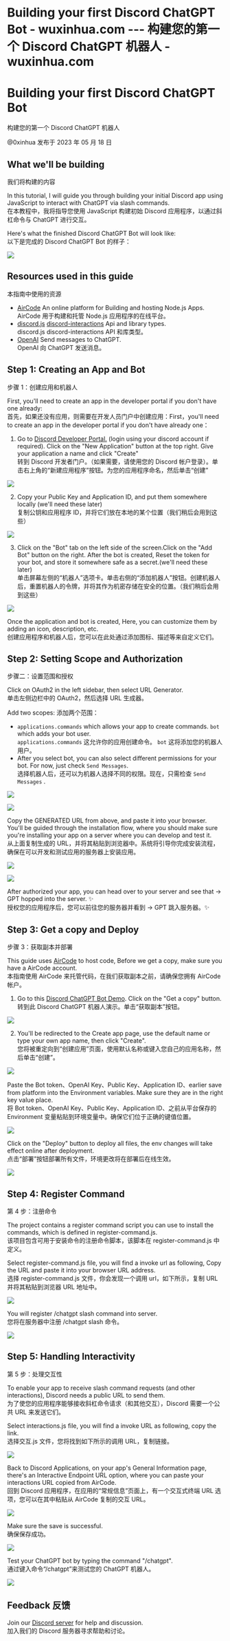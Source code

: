 

# Building your first Discord ChatGPT Bot - wuxinhua.com --- 构建您的第一个 Discord ChatGPT 机器人 - wuxinhua.com

# Building your first Discord ChatGPT Bot  
构建您的第一个 Discord ChatGPT 机器人

@0xinhua 发布于 2023 年 05 月 18 日

## What we'll be building  
我们将构建的内容

In this tutorial, I will guide you through building your initial Discord app using JavaScript to interact with ChatGPT via slash commands.  
在本教程中，我将指导您使用 JavaScript 构建初始 Discord 应用程序，以通过斜杠命令与 ChatGPT 进行交互。

Here's what the finished Discord ChatGPT Bot will look like:  
以下是完成的 Discord ChatGPT Bot 的样子：

![](assets/1698903346-9a0804ab5adae8b44849f02c870566b8.gif)

## Resources used in this guide  
本指南中使用的资源

-   [AirCode](https://aircode.io/) An online platform for Building and hosting Node.js Apps.  
    AirCode 用于构建和托管 Node.js 应用程序的在线平台。
-   [discord.js](https://discord.js.org/) [discord-interactions](https://github.com/discord/discord-interactions-js) Api and library types.  
    discord.js discord-interactions API 和库类型。
-   [OpenAI](https://www.npmjs.com/package/openai) Send messages to ChatGPT.  
    OpenAI 向 ChatGPT 发送消息。

## Step 1: Creating an App and Bot  
步骤 1：创建应用和机器人

First, you'll need to create an app in the developer portal if you don't have one already:  
首先，如果还没有应用，则需要在开发人员门户中创建应用：First，you'll need to create an app in the developer portal if you don't have already one：

1.  Go to [Discord Developer Portal.](https://discord.com/developers/applications) (login using your discord account if required). Click on the "New Application" button at the top right. Give your application a name and click "Create"  
    转到 Discord 开发者门户。（如果需要，请使用您的 Discord 帐户登录）。单击右上角的“新建应用程序”按钮。为您的应用程序命名，然后单击“创建”

![](assets/1698903346-bb7f93ed07f8bc8131832762d45ac574.png)

2.  Copy your Public Key and Application ID, and put them somewhere locally (we'll need these later)  
    复制公钥和应用程序 ID，并将它们放在本地的某个位置（我们稍后会用到这些）

![](assets/1698903346-8b50fea18758fa41b6818ef2d7271622.png)

3.  Click on the "Bot" tab on the left side of the screen.Click on the "Add Bot" button on the right. After the bot is created, Reset the token for your bot, and store it somewhere safe as a secret.(we'll need these later)  
    单击屏幕左侧的“机器人”选项卡。单击右侧的“添加机器人”按钮。创建机器人后，重置机器人的令牌，并将其作为机密存储在安全的位置。（我们稍后会用到这些）

![](assets/1698903346-706cceaed6e839b38ce1be681a6edd89.png)

Once the application and bot is created, Here, you can customize them by adding an icon, description, etc.  
创建应用程序和机器人后，您可以在此处通过添加图标、描述等来自定义它们。

## Step 2: Setting Scope and Authorization  
步骤二：设置范围和授权

Click on OAuth2 in the left sidebar, then select URL Generator.  
单击左侧边栏中的 OAuth2，然后选择 URL 生成器。

Add two scopes: 添加两个范围：

-   `applications.commands` which allows your app to create commands. `bot` which adds your bot user.  
    `applications.commands` 这允许你的应用创建命令。 `bot` 这将添加您的机器人用户。
-   After you select bot, you can also select different permissions for your bot. For now, just check `Send Messages`.  
    选择机器人后，还可以为机器人选择不同的权限。现在，只需检查 `Send Messages` .

![](assets/1698903346-b40b50d358ccde9f82e09d15e4666ce9.png)

![](assets/1698903346-2ef3d8f292b916e79ece542f9eee2a54.png)

Copy the GENERATED URL from above, and paste it into your browser. You'll be guided through the installation flow, where you should make sure you're installing your app on a server where you can develop and test it.  
从上面复制生成的 URL，并将其粘贴到浏览器中。系统将引导你完成安装流程，确保在可以开发和测试应用的服务器上安装应用。

![](assets/1698903346-c7b44a5ffe74f2a41f539a7b0cf0ef4a.png)

![](assets/1698903346-c14c0b5ef8dba9f04fd1e67c85e074db.png)

After authorized your app, you can head over to your server and see that -> GPT hopped into the server. ✨  
授权您的应用程序后，您可以前往您的服务器并看到 -> GPT 跳入服务器。✨

## Step 3: Get a copy and Deploy  
步骤 3：获取副本并部署

This guide uses [AirCode](https://aircode.io/) to host code, Before we get a copy, make sure you have a AirCode account.  
本指南使用 AirCode 来托管代码，在我们获取副本之前，请确保您拥有 AirCode 帐户。

1.  Go to this [Discord ChatGPT Bot Demo](https://aircode.cool/zsgdima57c). Click on the "Get a copy" button.  
    转到此 Discord ChatGPT 机器人演示。单击“获取副本”按钮。

![](assets/1698903346-e880d63053ffc54cf8a9e3d0c75ecb27.png)

2.  You'll be redirected to the Create app page, use the default name or type your own app name, then click "Create".  
    您将被重定向到“创建应用”页面，使用默认名称或键入您自己的应用名称，然后单击“创建”。

![](assets/1698903346-fbb0d442c1df51fc360a470c1ea58ff6.png)

Paste the Bot token、OpenAI Key、Public Key、Application ID、earlier save from platform into the Environment variables. Make sure they are in the right key value place.  
将 Bot token、OpenAI Key、Public Key、Application ID、之前从平台保存的 Environment 变量粘贴到环境变量中。确保它们位于正确的键值位置。

![](assets/1698903346-411635c8c172046e36c15798ce744d0a.png)

Click on the "Deploy" button to deploy all files, the env changes will take effect online after deployment.  
点击“部署”按钮部署所有文件，环境更改将在部署后在线生效。

![](assets/1698903346-26a93616122058f427b828c8cc096dfa.png)

## Step 4: Register Command  
第 4 步：注册命令

The project contains a register command script you can use to install the commands, which is defined in register-command.js.  
该项目包含可用于安装命令的注册命令脚本，该脚本在 register-command.js 中定义。

Select register-command.js file, you will find a invoke url as following, Copy the URL and paste it into your browser URL address.  
选择 register-command.js 文件，你会发现一个调用 url，如下所示，复制 URL 并将其粘贴到浏览器 URL 地址中。

![](assets/1698903346-f5580ba68e8f291396f8ceb33ef39773.png)

You will register /chatgpt slash command into server.  
您将在服务器中注册 /chatgpt slash 命令。

![](assets/1698903346-af98bedb0bb4e3dae70973e85c511e84.png)

## Step 5: Handling Interactivity  
第 5 步：处理交互性

To enable your app to receive slash command requests (and other interactions), Discord needs a public URL to send them.  
为了使您的应用程序能够接收斜杠命令请求（和其他交互），Discord 需要一个公共 URL 来发送它们。

Select interactions.js file, you will find a invoke URL as following, copy the link.  
选择交互.js 文件，您将找到如下所示的调用 URL，复制链接。

![](assets/1698903346-e0917ca1929c9b7add4532185dd70e38.png)

Back to Discord Applications, on your app's General Information page, there's an Interactive Endpoint URL option, where you can paste your interactions URL copied from AirCode.  
回到 Discord 应用程序，在应用的“常规信息”页面上，有一个交互式终端 URL 选项，您可以在其中粘贴从 AirCode 复制的交互 URL。

![](assets/1698903346-e6a707346d2a59f7f8b2dd6ee5d277a0.png)

Make sure the save is successful.  
确保保存成功。

![](assets/1698903346-35380b0a7a71bf3f84a5b411bf859555.png)

Test your ChatGPT bot by typing the command "/chatgpt".  
通过键入命令“/chatgpt”来测试您的 ChatGPT 机器人。

![](assets/1698903346-fb271573d2fa83d2bbb58c55084c8d5e.png)

## Feedback 反馈

Join our [Discord server](https://discord.com/invite/XrMVdYdEuY) for help and discussion.  
加入我们的 Discord 服务器寻求帮助和讨论。
